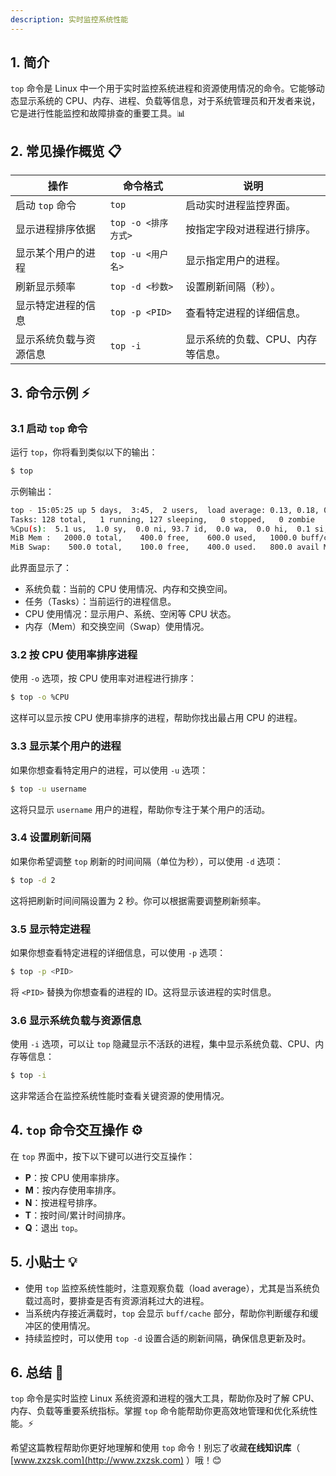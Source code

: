 ```yaml
---
description: 实时监控系统性能
---
```




## 1. 简介

`top` 命令是 Linux 中一个用于实时监控系统进程和资源使用情况的命令。它能够动态显示系统的 CPU、内存、进程、负载等信息，对于系统管理员和开发者来说，它是进行性能监控和故障排查的重要工具。📊

## 2. 常见操作概览 📋

| 操作                          | 命令格式            | 说明                              |
|-------------------------------|-------------------|-----------------------------------|
| 启动 `top` 命令                | `top`              | 启动实时进程监控界面。             |
| 显示进程排序依据               | `top -o <排序方式>`| 按指定字段对进程进行排序。         |
| 显示某个用户的进程             | `top -u <用户名>`   | 显示指定用户的进程。               |
| 刷新显示频率                   | `top -d <秒数>`     | 设置刷新间隔（秒）。               |
| 显示特定进程的信息             | `top -p <PID>`      | 查看特定进程的详细信息。           |
| 显示系统负载与资源信息         | `top -i`            | 显示系统的负载、CPU、内存等信息。 |

## 3. 命令示例 ⚡

### 3.1 启动 `top` 命令

运行 `top`，你将看到类似以下的输出：

```bash
$ top
```

示例输出：

```bash
top - 15:05:25 up 5 days,  3:45,  2 users,  load average: 0.13, 0.18, 0.15
Tasks: 128 total,   1 running, 127 sleeping,   0 stopped,   0 zombie
%Cpu(s):  5.1 us,  1.0 sy,  0.0 ni, 93.7 id,  0.0 wa,  0.0 hi,  0.1 si,  0.0 st
MiB Mem :   2000.0 total,    400.0 free,    600.0 used,   1000.0 buff/cache
MiB Swap:    500.0 total,    100.0 free,    400.0 used.   800.0 avail Mem
```

此界面显示了：
- 系统负载：当前的 CPU 使用情况、内存和交换空间。
- 任务（Tasks）：当前运行的进程信息。
- CPU 使用情况：显示用户、系统、空闲等 CPU 状态。
- 内存（Mem）和交换空间（Swap）使用情况。

### 3.2 按 CPU 使用率排序进程

使用 `-o` 选项，按 CPU 使用率对进程进行排序：

```bash
$ top -o %CPU
```

这样可以显示按 CPU 使用率排序的进程，帮助你找出最占用 CPU 的进程。

### 3.3 显示某个用户的进程

如果你想查看特定用户的进程，可以使用 `-u` 选项：

```bash
$ top -u username
```

这将只显示 `username` 用户的进程，帮助你专注于某个用户的活动。

### 3.4 设置刷新间隔

如果你希望调整 `top` 刷新的时间间隔（单位为秒），可以使用 `-d` 选项：

```bash
$ top -d 2
```

这将把刷新时间间隔设置为 2 秒。你可以根据需要调整刷新频率。

### 3.5 显示特定进程

如果你想查看特定进程的详细信息，可以使用 `-p` 选项：

```bash
$ top -p <PID>
```

将 `<PID>` 替换为你想查看的进程的 ID。这将显示该进程的实时信息。

### 3.6 显示系统负载与资源信息

使用 `-i` 选项，可以让 `top` 隐藏显示不活跃的进程，集中显示系统负载、CPU、内存等信息：

```bash
$ top -i
```

这非常适合在监控系统性能时查看关键资源的使用情况。

## 4. `top` 命令交互操作 ⚙️

在 `top` 界面中，按下以下键可以进行交互操作：

- **P**：按 CPU 使用率排序。
- **M**：按内存使用率排序。
- **N**：按进程号排序。
- **T**：按时间/累计时间排序。
- **Q**：退出 `top`。

## 5. 小贴士 💡

- 使用 `top` 监控系统性能时，注意观察负载（load average），尤其是当系统负载过高时，要排查是否有资源消耗过大的进程。
- 当系统内存接近满载时，`top` 会显示 `buff/cache` 部分，帮助你判断缓存和缓冲区的使用情况。
- 持续监控时，可以使用 `top -d` 设置合适的刷新间隔，确保信息更新及时。

## 6. 总结 🎯

`top` 命令是实时监控 Linux 系统资源和进程的强大工具，帮助你及时了解 CPU、内存、负载等重要系统指标。掌握 `top` 命令能帮助你更高效地管理和优化系统性能。⚡

希望这篇教程帮助你更好地理解和使用 `top` 命令！别忘了收藏**在线知识库**（ [www.zxzsk.com](http://www.zxzsk.com) ）哦！😊

